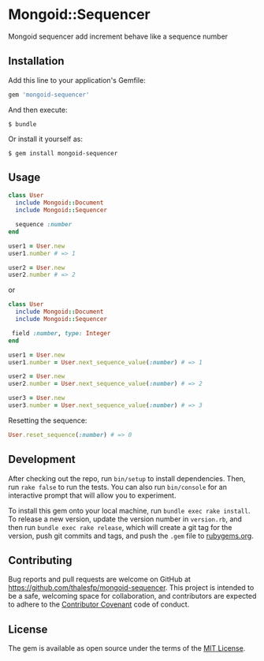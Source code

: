# Mongoid::Sequencer

Mongoid sequencer add increment behave like a sequence number

## Installation

Add this line to your application's Gemfile:

```ruby
gem 'mongoid-sequencer'
```

And then execute:

    $ bundle

Or install it yourself as:

    $ gem install mongoid-sequencer

## Usage

```ruby
class User
  include Mongoid::Document
  include Mongoid::Sequencer

  sequence :number
end

user1 = User.new
user1.number # => 1

user2 = User.new
user2.number # => 2
```

or 

```ruby
class User
  include Mongoid::Document
  include Mongoid::Sequencer

 field :number, type: Integer
end

user1 = User.new
user1.number = User.next_sequence_value(:number) # => 1

user2 = User.new
user2.number = User.next_sequence_value(:number) # => 2

user3 = User.new
user3.number = User.next_sequence_value(:number) # => 3
```

Resetting the sequence:

```ruby
User.reset_sequence(:number) # => 0
```

## Development

After checking out the repo, run `bin/setup` to install dependencies. Then, run `rake false` to run the tests. You can also run `bin/console` for an interactive prompt that will allow you to experiment.

To install this gem onto your local machine, run `bundle exec rake install`. To release a new version, update the version number in `version.rb`, and then run `bundle exec rake release`, which will create a git tag for the version, push git commits and tags, and push the `.gem` file to [rubygems.org](https://rubygems.org).

## Contributing

Bug reports and pull requests are welcome on GitHub at https://github.com/thalesfp/mongoid-sequencer. This project is intended to be a safe, welcoming space for collaboration, and contributors are expected to adhere to the [Contributor Covenant](contributor-covenant.org) code of conduct.


## License

The gem is available as open source under the terms of the [MIT License](http://opensource.org/licenses/MIT).

